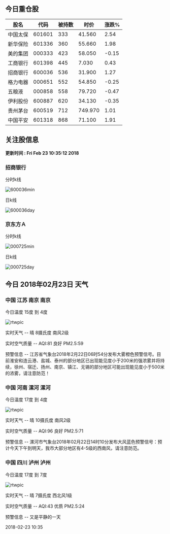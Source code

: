 
## 今日重仓股 

|股名|代码|被持数|时价|涨跌%|
|---|---|---|---|---|
|中国太保|601601|333|41.560|2.54|
|新华保险|601336|360|55.660|1.98|
|美的集团|000333|423|58.050|-0.15|
|工商银行|601398|445|7.030|0.43|
|招商银行|600036|536|31.900|1.27|
|格力电器|000651|552|54.850|-0.25|
|五粮液|000858|558|79.720|-0.47|
|伊利股份|600887|620|34.130|-0.35|
|贵州茅台|600519|712|749.970|1.01|
|中国平安|601318|868|71.100|1.91|

## 关注股信息
**更新时间 : Fri Feb 23 10:35:12 2018**
### 招商银行 
分时k线

![600036min](http://image.sinajs.cn/newchart/min/n/sh600036.gif)

日k线

![600036day](http://image.sinajs.cn/newchart/daily/n/sh600036.gif)

### 京东方Ａ 
分时k线

![000725min](http://image.sinajs.cn/newchart/min/n/sz000725.gif)

日k线

![000725day](http://image.sinajs.cn/newchart/daily/n/sz000725.gif)
## 今日 2018年02月23日 天气
### 中国 江苏 南京 南京

今日温度 15度 到 4度

![rtwpic](http://app1.showapi.com/weather/icon/day/00.png)

实时天气 -- 晴 8摄氏度 南风2级

实时空气质量 -- AQI:81 良好 PM2.5:59

预警信息 -- 江苏省气象台2018年2月22日06时54分发布大雾橙色预警信号。目前淮安和连云港、盐城、泰州的部分地区已出现能见度小于200米的强浓雾并将持续，徐州、宿迁、扬州、南京、镇江、无锡的部分地区可能出现能见度小于500米的浓雾，请注意防范！
    
### 中国 河南 漯河 漯河

今日温度 17度 到 4度

![rtwpic](http://app1.showapi.com/weather/icon/day/00.png)

实时天气 -- 晴 10摄氏度 南风2级

实时空气质量 -- AQI:96 良好 PM2.5:71

预警信息 -- 漯河市气象台2018年02月22日14时10分发布大风蓝色预警信号：预计今天下午到明天，我市大部分地区有4-5级的西南风，请注意防范。
    
### 中国 四川 泸州 泸州

今日温度 17度 到 7度

![rtwpic](http://app1.showapi.com/weather/icon/day/00.png)

实时天气 -- 晴 7摄氏度 西北风1级

实时空气质量 -- AQI:43 优质 PM2.5:24

预警信息 -- 又是平静的一天
    
2018-02-23 10:35